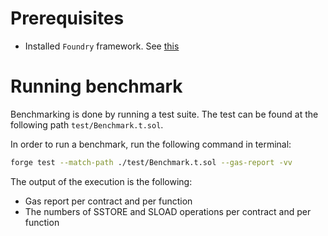 # Prerequisites

- Installed `Foundry` framework. See [this](https://github.com/foundry-rs/foundry)

# Running benchmark

Benchmarking is done by running a test suite. The test can be found at the following path `test/Benchmark.t.sol`.

In order to run a benchmark, run the following command in terminal:

```bash
forge test --match-path ./test/Benchmark.t.sol --gas-report -vv
```

The output of the execution is the following:
- Gas report per contract and per function
- The numbers of SSTORE and SLOAD operations per contract and per function